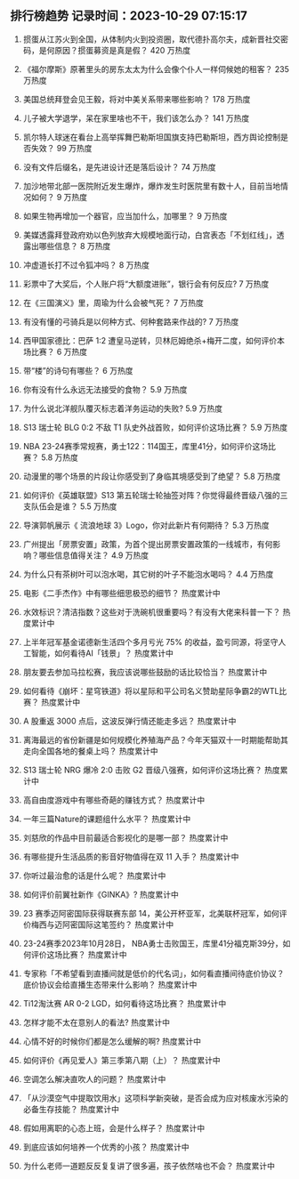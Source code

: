 
## 排行榜趋势 记录时间：2023-10-29 07:15:17
  
  1. 掼蛋从江苏火到全国，从体制内火到投资圈，取代德扑高尔夫，成新晋社交密码，是何原因？掼蛋募资是真是假？ 420 万热度
    
  2. 《福尔摩斯》原著里头的房东太太为什么会像个仆人一样伺候她的租客？ 235 万热度
    
  3. 美国总统拜登会见王毅，将对中美关系带来哪些影响？ 178 万热度
    
  4. 儿子被大学退学，呆在家里啥也不干，我们该怎么办？ 141 万热度
    
  5. 凯尔特人球迷在看台上高举挥舞巴勒斯坦国旗支持巴勒斯坦，西方舆论控制是否失效？ 99 万热度
    
  6. 没有文件后缀名，是先进设计还是落后设计？ 74 万热度
    
  7. 加沙地带北部一医院附近发生爆炸，爆炸发生时医院里有数十人，目前当地情况如何？ 9 万热度
    
  8. 如果生物再增加一个器官，应当加什么，加哪里？ 9 万热度
    
  9. 美媒透露拜登政府劝以色列放弃大规模地面行动，白宫表态「不划红线」，透露出哪些信息？ 8 万热度
    
  10. 冲虚道长打不过令狐冲吗？ 8 万热度
    
  11. 彩票中了大奖后，个人账户将“大额度进账”，银行会有何反应? 7 万热度
    
  12. 在《三国演义》里，周瑜为什么会被气死？ 7 万热度
    
  13. 有没有懂的弓骑兵是以何种方式、何种套路来作战的? 7 万热度
    
  14. 西甲国家德比：巴萨 1:2 遭皇马逆转，贝林厄姆绝杀+梅开二度，如何评价本场比赛？ 6 万热度
    
  15. 带“楼”的诗句有哪些？ 6 万热度
    
  16. 你有没有什么永远无法接受的食物？ 5.9 万热度
    
  17. 为什么说北洋舰队覆灭标志着洋务运动的失败? 5.9 万热度
    
  18. S13 瑞士轮 BLG 0:2 不敌 T1 队史外战首败，如何评价这场比赛？ 5.9 万热度
    
  19. NBA 23-24赛季常规赛，勇士122：114国王，库里41分，如何评价这场比赛？ 5.8 万热度
    
  20. 动漫里的哪个场景的片段让你感受到了身临其境感受到了绝望？ 5.8 万热度
    
  21. 如何评价《英雄联盟》S13 第五轮瑞士轮抽签对阵？你觉得最终晋级八强的三支队伍会是谁？ 5.5 万热度
    
  22. 导演郭帆展示《 流浪地球 3》Logo，你对此新片有何期待？ 5.3 万热度
    
  23. 广州提出「房票安置」政策，为首个提出房票安置政策的一线城市，有何影响？哪些信息值得关注？ 4.9 万热度
    
  24. 为什么只有茶树叶可以泡水喝，其它树的叶子不能泡水喝吗？ 4.4 万热度
    
  25. 电影《二手杰作》中有哪些细思极恐的细节？ 热度累计中
    
  26. 水效标识？清洁指数？这些对于洗碗机很重要吗？有没有大佬来科普一下？ 热度累计中
    
  27. 上半年冠军基金诺德新生活四个多月亏光 75% 的收益，盈亏同源，将坚守人工智能，如何看待AI「钱景」？ 热度累计中
    
  28. 朋友要去参加马拉松赛，我应该说哪些鼓励的话比较恰当？ 热度累计中
    
  29. 如何看待《崩坏：星穹铁道》将以星际和平公司名义赞助星际争霸2的WTL比赛？ 热度累计中
    
  30. A 股重返 3000 点后，这波反弹行情还能走多远？ 热度累计中
    
  31. 离海最远的省份新疆是如何规模化养殖海产品？今年天猫双十一时期能帮助其走向全国各地的餐桌上吗？ 热度累计中
    
  32. S13 瑞士轮 NRG 爆冷 2:0 击败 G2 晋级八强赛，如何评价这场比赛？ 热度累计中
    
  33. 高自由度游戏中有哪些奇葩的赚钱方式？ 热度累计中
    
  34. 一年三篇Nature的课题组什么水平？ 热度累计中
    
  35. 刘慈欣的作品中目前最适合影视化的是哪一部？ 热度累计中
    
  36. 有哪些提升生活品质的影音好物值得在双 11 入手？ 热度累计中
    
  37. 你听过最治愈的话是什么呢？ 热度累计中
    
  38. 如何评价前翼社新作《GINKA》? 热度累计中
    
  39. 23 赛季迈阿密国际获得联赛东部 14，美公开杯亚军，北美联杯冠军，如何评价梅西与迈阿密国际这笔签约？ 热度累计中
    
  40. 23-24赛季2023年10月28日， NBA勇士击败国王，库里41分福克斯39分，如何评价这场比赛？ 热度累计中
    
  41. 专家称「不希望看到直播间就是低价的代名词」，如何看直播间待底价协议？底价协议会给直播生态带来什么影响？ 热度累计中
    
  42. Ti12淘汰赛 AR 0-2 LGD，如何看待这场比赛？ 热度累计中
    
  43. 怎样才能不太在意别人的看法? 热度累计中
    
  44. 心情不好的时候你们都是怎么缓解的啊? 热度累计中
    
  45. 如何评价《再见爱人》第三季第八期（上）？ 热度累计中
    
  46. 空调怎么解决直吹人的问题？ 热度累计中
    
  47. 「从沙漠空气中提取饮用水」这项科学新突破，是否会成为应对核废水污染的必备生存技能？ 热度累计中
    
  48. 假如用离职的心态上班，会是什么样子？ 热度累计中
    
  49. 到底应该如何培养一个优秀的小孩？ 热度累计中
    
  50. 为什么老师一道题反反复复讲了很多遍，孩子依然啥也不会？ 热度累计中
    